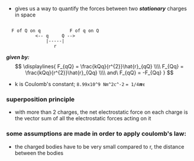 - gives us a way to quantify the forces between two ***stationary*** charges in space

~~~
 
  F of Q on q           F of q on Q
           <-- q     Q -->
		       |-----|
				  r
~~~
***given by:***
$$
\displaylines{
F_{qQ} = \frac{kQq}{r^{2}}\hat{r}_{qQ}
\\\\
F_{Qq} = \frac{kQq}{r^{2}}\hat{r}_{Qq}
\\\\
and\ F_{qQ} = -F_{Qq}
}
$$
- k is Coulomb's constant; 
	`8.99x10^9 Nm^2c^-2`
	`= 1/4𝞹ϵ`

### superposition principle
- with more than 2 charges, the net electrostatic force on each charge is the vector sum of all the electrostatic forces acting on it

### some assumptions are made in order to apply coulomb's law:
- the charged bodies have to be very small compared to r, the distance between the bodies